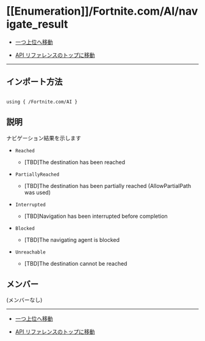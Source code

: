 # [[Enumeration]]/Fortnite.com/AI/navigate_result

- [一つ上位へ移動](../main.md)

- [API リファレンスのトップに移動](/main.md)

---

## インポート方法

```verse

using { /Fortnite.com/AI }

```

## 説明

ナビゲーション結果を示します

- `Reached`

  - [TBD]The destination has been reached

- `PartiallyReached`

  - [TBD]The destination has been partially reached (AllowPartialPath was used)

- `Interrupted`

  - [TBD]Navigation has been interrupted before completion

- `Blocked`

  - [TBD]The navigating agent is blocked

- `Unreachable`

  - [TBD]The destination cannot be reached

## メンバー

(メンバーなし)

---

- [一つ上位へ移動](../main.md)

- [API リファレンスのトップに移動](/main.md)
